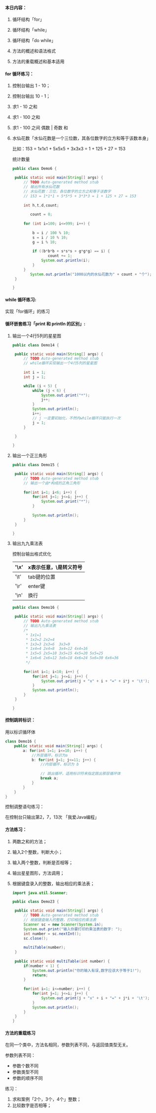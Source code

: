 #### 本日内容：

1. 循环结构「for」

2. 循环结构「while」

3. 循环结构「do  while」

4. 方法的概述和语法格式

5. 方法的重载概述和基本适用

   

#### for 循环练习：

1. 控制台输出 1 - 10；

2. 控制台输出 10 - 1；

3. 求1 - 10 之和

4. 求1 - 100 之和

5. 求1 - 100 之间 偶数 | 奇数 和

6. 水仙花数「水仙花数是一个三位数，其各位数字的立方和等于该数本身」

   比如：153 = 1x1x1 + 5x5x5 + 3x3x3 = 1 + 125 + 27 = 153

   统计数量

   ```java
   public class Demo6 {
   
   	public static void main(String[] args) {
   		// TODO Auto-generated method stub
   		// 输出所有水仙花数
   		// 水仙花数：三位，各位数字的立方之和等于该数字
   		// 153 = 1*1*1 + 5*5*5 + 3*3*3 = 1 + 125 + 27 = 153
   		
   		int h,t,d,count;
           
           count = 0;
   		
   		for (int i=100; i<=999; i++) {
   			
   			b = i / 100 % 10;
   			s = i / 10 % 10;
   			g = i % 10;				
   			
   			if ((b*b*b + s*s*s + g*g*g) == i) {
                   count += 1;
   				System.out.println(i);
   			}			
   		}
           System.out.println("1000以内的水仙花数为" + count + "个");
   	}
   
   }
   ```

   

#### while 循环练习:

实现「for循环」的练习



#### 循环嵌套练习「print 和 println 的区别」:

1. 输出一个4行5列的星星图

   ```java
   public class Demo14 {
   
   	public static void main(String[] args) {
   		// TODO Auto-generated method stub
   		// while循环实现输出一个4行5列的星星图
   		
   		int i = 1;
   		int j = 1;
   
   		while (i < 5) {
   			while (j < 6) {
   				System.out.print("*");
   				j++;
   			}
   			System.out.println();
   			i++;
   			// j 一定要初始化，不然内while循环只能执行一次
   			j = 1;
   		}
   		
   	}
   
   }
   ```

   

2. 输出一个正三角形

   ```java
   public class Demo15 {
   
   	public static void main(String[] args) {
   		// TODO Auto-generated method stub
   		// 输出一个由*构成的正角三角形
   		
   		for(int i=1; i<6; i++) {
   			for(int j=1; j<=i; j++) {
   				System.out.print("*");
   			}
   			
   			System.out.println();
   		}
   	}
   
   }
   ```

3. 输出九九乘法表

   控制台输出格式优化

   | '\x' | x表示任意，\是转义符号 |
   | ---- | ---------------------- |
   | '\t' | tab键的位置            |
   | '\r' | enter键                |
   | '\n' | 换行                   |

   ```java
   public class Demo16 {
   
   	public static void main(String[] args) {
   		// TODO Auto-generated method stub
   		// 输出九九乘法表
   		/*
   		 * 1x1=1
   		 * 1x2=2 2x2=4
   		 * 1x3=3 2x3=6  3x3=9
   		 * 1x4=4 2x4=8  3x4=12 4x4=16
   		 * 1x5=5 2x5=10 3x5=15 4x5=20 5x5=25
   		 * 1x6=6 2x6=12 3x6=18 4x6=24 5x6=30 6x6=36
   		 */
   		
   		for(int i=1; i<10; i++) {
   			for(int j=1; j<=i; j++) {
   				System.out.print(j + "x" + i + "=" + i*j + '\t');
   			}
   			System.out.println();
   		}
   	}
   
   }
   ```

   

#### 控制跳转标识：

用以标识循环体

```java
class Demo16 {
    public static void main(String[] args) {
        a: for(int 1=1; i<=10; i++) {
            //外层循环，标识为a
            b: for(int j=1; j<=11; j++) {
                //内层循环，标识为 b
                
                // 跳出循环，适用标识符来指定跳出那层循环体
                break a;
            }
        }
    }
}
```

控制调整语句练习：

在控制台只输出第2，7，13次 「我爱Java编程」



#### 方法练习：

1. 两数之和的方法；

2. 输入2个整数，判断大小；

3. 输入两个整数，判断是否相等；

4. 输出星星图形，方法调用；

5. 根据键盘录入的整数，输出相应的乘法表；

   ```java
   import java.util.Scanner;
   
   public class Demo23 {
   
   	public static void main(String[] args) {
   		// TODO Auto-generated method stub
   		// 根据键盘输入的整数，打印相应的乘法表
   		Scanner sc = new Scanner(System.in);
   		System.out.print("输入你要打印的乘法表的数字: ");
   		int number = sc.nextInt();
   		sc.close();
   		
   		multiTable(number);
   	}
   	
   	public static void multiTable(int number) {
   		if(number < 1) {
   			System.out.println("你的输入有误,数字应该大于等于1!");
   			return;
   		}
   		
   		for(int i=1; i<=number; i++) {
   			for(int j=1; j<=i; j++) {
   				System.out.print(j + "x" + i + "=" + j*i + '\t');
   			}
   			System.out.println();
   		}
   	}
   }
   ```

   

#### 方法的重载练习

在同一个类中，方法名相同，参数列表不同，与返回值类型无关。

参数列表不同：

* 参数个数不同
* 参数类型不同
* 参数的顺序不同

练习：

1. 求和案例「2个，3个，4个」整数；
2. 比较数字是否相等；
